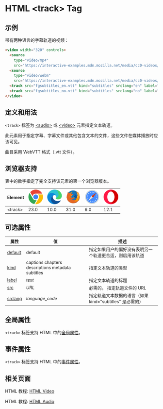 HTML \<track> Tag
===

## 示例

带有两种语言的字幕轨道的视频：

```html idoc:preview:iframe
<video width="320" controls>
  <source
    type="video/mp4"
    src="https://interactive-examples.mdn.mozilla.net/media/cc0-videos/flower.mp4">
  <source
    type="video/webm"
    src="https://interactive-examples.mdn.mozilla.net/media/cc0-videos/flower.webm">
  <track src="fgsubtitles_en.vtt" kind="subtitles" srclang="en" label="English">
  <track src="fgsubtitles_no.vtt" kind="subtitles" srclang="no" label="Norwegian">
</video>
```

## 定义和用法

`<track>` 标签为 [\<audio>](./audio.md) 或 [\<video>](./video.md) 元素指定文本轨道。

此元素用于指定字幕、字幕文件或其他包含文本的文件，这些文件在媒体播放时应该可见。

曲目采用 WebVTT 格式（.vtt 文件）。

## 浏览器支持

表中的数字指定了完全支持该元素的第一个浏览器版本。

| Element | ![chrome][1] | ![edge][2] | ![firefox][3] | ![safari][4] | ![opera][5] |
| ------- | --- | --- | --- | --- | --- |
| \<track> | 23.0 | 10.0 | 31.0 | 6.0 | 12.1 |

## 可选属性

| 属性 | 值 | 描述 |
| ---- | ---- | ---- |
| [default](./track_default.md) | default                                           | 指定如果用户的偏好没有表明另一个轨道更合适，则启用该轨道 |
| [kind](./track_kind.md)       | captions chapters descriptions metadata subtitles | 指定文本轨道的类型 |
| [label](./track_label.md)     | *text*                                            | 指定文本轨道的标题 |
| [src](./track_src.md)         | *URL*                                             | 必需的。 指定轨道文件的 URL |
| [srclang](./track_srclang.md) | *language\_code*                                  | 指定轨道文本数据的语言（如果 kind="subtitles" 是必需的） |

## 全局属性

`<track>` 标签支持 HTML 中的[全局属性](../reference/standardattributes.md)。

## 事件属性

`<track>` 标签支持 HTML 中的[事件属性](../reference/eventattributes.md)。

## 相关页面

HTML 教程: [HTML Video](../tutorial/video.md)

HTML 教程: [HTML Audio](../tutorial/audio.md)

[1]: ../assets/chrome.svg
[2]: ../assets/edge.svg
[3]: ../assets/firefox.svg
[4]: ../assets/safari.svg
[5]: ../assets/opera.svg